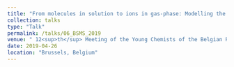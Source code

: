 ```yaml
---
title: "From molecules in solution to ions in gas-phase: Modelling the Electrospray Ionization process"
collection: talks
type: "Talk"
permalink: /talks/06_BSMS_2019
venue: " 12<sup>th</sup> Meeting of the Young Chemists of the Belgian Royal Society of Chemistry"
date: 2019-04-26
location: "Brussels, Belgium"
---
```



